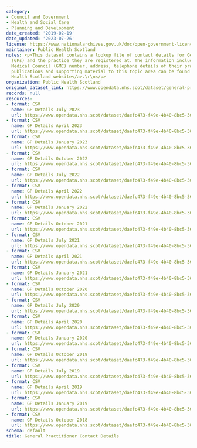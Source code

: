 ```yaml
---
category:
- Council and Government
- Health and Social Care
- Planning and Development
date_created: '2019-02-19'
date_updated: '2023-07-26'
license: https://www.nationalarchives.gov.uk/doc/open-government-licence/version/3/
maintainer: Public Health Scotland
notes: <p>This dataset contains a lookup file of contact details for General Practitioners
  (GPs) and the practice they are registered at. The information includes General
  Medical Council (GMC) number, address, telephone details of their practice. All
  publications and supporting material to this topic area can be found on the <a href="https://publichealthscotland.scot/our-areas-of-work/general-practice/">Public
  Health Scotland website</a>.\r\n</p>
organization: Public Health Scotland
original_dataset_link: https://www.opendata.nhs.scot/dataset/general-practitioner-contact-details
records: null
resources:
- format: CSV
  name: GP Details July 2023
  url: https://www.opendata.nhs.scot/dataset/daefc473-f49e-4b40-8bc5-366a8e7a759e/resource/87e9355c-f357-4198-b9af-26d9f362228a/download/gp_contactdetails_jul2023-open-data.csv
- format: CSV
  name: GP Details April 2023
  url: https://www.opendata.nhs.scot/dataset/daefc473-f49e-4b40-8bc5-366a8e7a759e/resource/2d122ac0-a632-4329-95a3-a4b4f0834c30/download/gp_contactdetails_apr2023-open-data.csv
- format: CSV
  name: GP Details January 2023
  url: https://www.opendata.nhs.scot/dataset/daefc473-f49e-4b40-8bc5-366a8e7a759e/resource/4630768d-72d0-4d09-ab51-31b93b8a4423/download/gp_contactdetails_jan2023-open-data.csv
- format: CSV
  name: GP Details October 2022
  url: https://www.opendata.nhs.scot/dataset/daefc473-f49e-4b40-8bc5-366a8e7a759e/resource/fb48a65c-25fa-4001-9afb-6110d761daf2/download/gp_contactdetails_oct2022-open-data.csv
- format: CSV
  name: GP Details July 2022
  url: https://www.opendata.nhs.scot/dataset/daefc473-f49e-4b40-8bc5-366a8e7a759e/resource/36c54711-b8f4-4f67-851a-0bfc3769da5f/download/gp_contactdetails_jul2022-open-data.csv
- format: CSV
  name: GP Details April 2022
  url: https://www.opendata.nhs.scot/dataset/daefc473-f49e-4b40-8bc5-366a8e7a759e/resource/692397e6-53de-41e0-b735-a46803defd59/download/gp_contactdetails_apr2022-open-data.csv
- format: CSV
  name: GP Details January 2022
  url: https://www.opendata.nhs.scot/dataset/daefc473-f49e-4b40-8bc5-366a8e7a759e/resource/614b821b-402d-466a-a1c9-2e791d4482c8/download/gp_contactdetails_jan2022.csv
- format: CSV
  name: GP Details October 2021
  url: https://www.opendata.nhs.scot/dataset/daefc473-f49e-4b40-8bc5-366a8e7a759e/resource/3bc1c732-96c8-42f2-81c8-3ba7defe6ef0/download/gp_contactdetails_oct2021-open-data.csv
- format: CSV
  name: GP Details July 2021
  url: https://www.opendata.nhs.scot/dataset/daefc473-f49e-4b40-8bc5-366a8e7a759e/resource/b34ecefc-f383-4968-aaf7-06f71ecb0cca/download/gp_contactdetails_jul2021-open-data.csv
- format: CSV
  name: GP Details April 2021
  url: https://www.opendata.nhs.scot/dataset/daefc473-f49e-4b40-8bc5-366a8e7a759e/resource/5b348d90-e76e-4660-b49e-1026a3c2f57f/download/gp_contactdetails_apr2021-open-data.csv
- format: CSV
  name: GP Details January 2021
  url: https://www.opendata.nhs.scot/dataset/daefc473-f49e-4b40-8bc5-366a8e7a759e/resource/4d1deea9-b096-49a3-934a-7d4828cc9188/download/gp_contactdetails_jan2021-open-data.csv
- format: CSV
  name: GP Details October 2020
  url: https://www.opendata.nhs.scot/dataset/daefc473-f49e-4b40-8bc5-366a8e7a759e/resource/1347fe0c-919d-4573-bee8-6edf54e0896b/download/gp_contactdetails_oct2020-open-data.csv
- format: CSV
  name: GP Details July 2020
  url: https://www.opendata.nhs.scot/dataset/daefc473-f49e-4b40-8bc5-366a8e7a759e/resource/398ed9d8-790d-4469-b7e1-2e6d5d12f882/download/gp_contactdetails_jul2020-open-data.csv
- format: CSV
  name: GP Details April 2020
  url: https://www.opendata.nhs.scot/dataset/daefc473-f49e-4b40-8bc5-366a8e7a759e/resource/be6aea98-20d8-4112-9b56-c437b3c651e5/download/gp_contactdetails_apr2020-open-data.csv
- format: CSV
  name: GP Details January 2020
  url: https://www.opendata.nhs.scot/dataset/daefc473-f49e-4b40-8bc5-366a8e7a759e/resource/b092b69f-0838-408e-bb89-082562f0e1cd/download/gp_contactdetails_jan2020-open-data.csv
- format: CSV
  name: GP Details October 2019
  url: https://www.opendata.nhs.scot/dataset/daefc473-f49e-4b40-8bc5-366a8e7a759e/resource/b9c31baf-74ce-4331-af72-8d7b473dfc8c/download/gp_contactdetails_oct2019-open-data.csv
- format: CSV
  name: GP Details July 2019
  url: https://www.opendata.nhs.scot/dataset/daefc473-f49e-4b40-8bc5-366a8e7a759e/resource/9147d685-578e-495b-a642-60a1afb0f5bc/download/gp_contactdetails_jul2019-open-data.csv
- format: CSV
  name: GP Details April 2019
  url: https://www.opendata.nhs.scot/dataset/daefc473-f49e-4b40-8bc5-366a8e7a759e/resource/d03319a8-d058-406f-bc92-b8faab4ed8a5/download/gp_contactdetails_apr2019-open-data.csv
- format: CSV
  name: GP Details January 2019
  url: https://www.opendata.nhs.scot/dataset/daefc473-f49e-4b40-8bc5-366a8e7a759e/resource/afd3653b-103d-4a64-b42e-3ce727eb4e6c/download/gp_contactdetails_jan2019-open-data.csv
- format: CSV
  name: GP Details October 2018
  url: https://www.opendata.nhs.scot/dataset/daefc473-f49e-4b40-8bc5-366a8e7a759e/resource/e37c14fe-51f7-4935-87d1-c79b30fe8824/download/gp_contact_details_october2018.csv
schema: default
title: General Practitioner Contact Details
---
```

